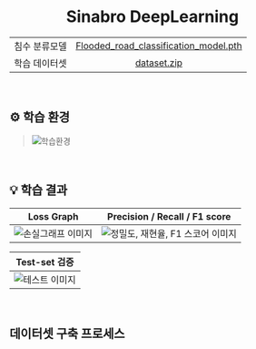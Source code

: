 <div align="center">
  <h1>Sinabro DeepLearning</h1>

  <table>
      <tr>
          <td align="center">침수 분류모델</td>
          <td align="center"><a href="https://drive.google.com/file/d/16JeA2ZvXkhJcd5dfkVBkT9tbOrz0xvyb/view?usp=sharing">Flooded_road_classification_model.pth</a></td>
      </tr>
      <tr>
          <td align="center">학습 데이터셋</td>
          <td align="center"><a href="https://drive.google.com/file/d/1tS9qnNAwa5reUW6AdTwh51Xe_phw_6dZ/view?usp=sharing">dataset.zip</a></td>
      </tr>
  </table>
</div>

<br/>

## ⚙ 학습 환경
>![학습환경](https://github.com/OSS-Sinabro/Sinabro_DeepLearning/assets/90829718/f7da4fd3-04a5-44c9-aefe-784c20158533)

<br/>

## 💡 학습 결과

| Loss Graph | Precision / Recall / F1 score |
| :--------: | :---------------------------: |
| ![손실그래프 이미지](https://github.com/OSS-Sinabro/Sinabro_DeepLearning/assets/90829718/761c903e-c91f-4dd4-8539-09590c77f624) | ![정밀도, 재현율, F1 스코어 이미지](https://github.com/OSS-Sinabro/Sinabro_DeepLearning/assets/90829718/eb4c8877-edc1-45b2-9676-d4359a1cda8c) |

| <div align="center" colspan="2">Test-set 검증</div> |
| :--------: |
| ![테스트 이미지](https://github.com/OSS-Sinabro/Sinabro_DeepLearning/assets/90829718/7ca6e1b4-bd82-400e-9963-d60850cdc9bb) |


<br/>

## 데이터셋 구축 프로세스
